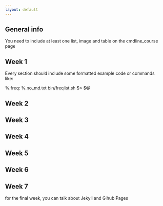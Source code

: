 ```yaml
---
layout: default
---
```


## General info

You need to include at least one list, image and table on the cmdline_course page

## Week 1
Every section should include some formatted example code or commands like:



%.freq: %.no_md.txt
    bin/freqlist.sh $< $@

## Week 2


## Week 3


## Week 4


## Week 5


## Week 6


## Week 7
for the final week, you can talk about Jekyll and Gihub Pages